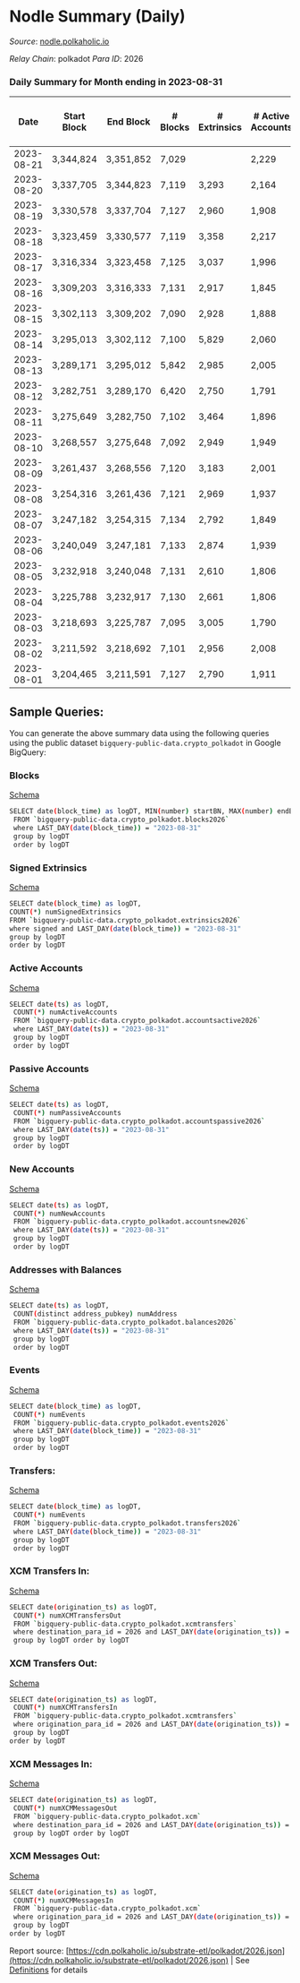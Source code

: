 # Nodle Summary (Daily)

_Source_: [nodle.polkaholic.io](https://nodle.polkaholic.io)

*Relay Chain*: polkadot
*Para ID*: 2026



### Daily Summary for Month ending in 2023-08-31


| Date    | Start Block | End Block | # Blocks | # Extrinsics | # Active Accounts | # Passive Accounts | # New Accounts | # Addresses | # Events  | # Transfers ($USD) | # XCM Transfers In ($USD) | # XCM Transfers Out ($USD) | # XCM In | # XCM Out | Issues |
|---------|-------------|-----------|----------|--------------|-------------------|--------------------|----------------|-------------|-----------|--------------------|---------------------------|----------------------------|----------|-----------|--------|
| 2023-08-21 | 3,344,824 | 3,351,852 | 7,029 |  | 2,229 | 27,808 | 527 | 816,717 |  |   |   |   |  |  |  |
| 2023-08-20 | 3,337,705 | 3,344,823 | 7,119 | 3,293 | 2,164 | 27,633 | 566 | 816,191 | 177,004 | 135,104 ($0.12) |   |   |  | 1 |  |
| 2023-08-19 | 3,330,578 | 3,337,704 | 7,127 | 2,960 | 1,908 | 27,304 | 557 | 815,627 | 175,749 | 135,981 (-) |   |   |  |  |  |
| 2023-08-18 | 3,323,459 | 3,330,577 | 7,119 | 3,358 | 2,217 | 28,296 | 775 | 815,079 | 182,936 | 143,169 ($0.33) |   |   |  |  |  |
| 2023-08-17 | 3,316,334 | 3,323,458 | 7,125 | 3,037 | 1,996 | 28,339 | 538 | 814,316 | 180,763 | 144,891 ($0.56) |   |   |  |  |  |
| 2023-08-16 | 3,309,203 | 3,316,333 | 7,131 | 2,917 | 1,845 | 29,413 | 1,545 | 813,781 | 189,490 | 145,544 ($0.64) |   |   |  |  |  |
| 2023-08-15 | 3,302,113 | 3,309,202 | 7,090 | 2,928 | 1,888 | 30,392 | 2,451 | 812,249 | 197,656 | 145,946  |   |   |  |  |  |
| 2023-08-14 | 3,295,013 | 3,302,112 | 7,100 | 5,829 | 2,060 | 28,712 | 636 | 809,808 | 279,756 | 178,158 ($78.14) |   |   |  |  |  |
| 2023-08-13 | 3,289,171 | 3,295,012 | 5,842 | 2,985 | 2,005 | 28,427 | 642 | 809,177 | 174,014 | 143,803 ($76.83) |   |   |  |  |  |
| 2023-08-12 | 3,282,751 | 3,289,170 | 6,420 | 2,750 | 1,791 | 27,643 | 691 | 808,541 | 171,477 | 139,296 ($0.62) |   |   | 1 | 1 |  |
| 2023-08-11 | 3,275,649 | 3,282,750 | 7,102 | 3,464 | 1,896 | 28,504 | 1,037 | 807,853 | 191,679 | 145,607  |   |   |  | 1 |  |
| 2023-08-10 | 3,268,557 | 3,275,648 | 7,092 | 2,949 | 1,949 | 28,461 | 947 | 806,821 | 176,741 | 141,307 ($1.25) |   |   |  |  |  |
| 2023-08-09 | 3,261,437 | 3,268,556 | 7,120 | 3,183 | 2,001 | 28,008 | 814 | 805,877 | 193,750 | 153,969 ($1,823.07) |   |   | 1 | 1 |  |
| 2023-08-08 | 3,254,316 | 3,261,436 | 7,121 | 2,969 | 1,937 | 29,527 | 2,347 | 805,068 | 189,009 | 140,172  |   |   |  | 1 |  |
| 2023-08-07 | 3,247,182 | 3,254,315 | 7,134 | 2,792 | 1,849 | 28,166 | 717 | 802,726 | 175,638 | 140,637  |   |   |  | 3 |  |
| 2023-08-06 | 3,240,049 | 3,247,181 | 7,133 | 2,874 | 1,939 | 27,382 | 493 | 802,012 | 168,338 | 134,269  |   |   |  | 2 |  |
| 2023-08-05 | 3,232,918 | 3,240,048 | 7,131 | 2,610 | 1,806 | 26,831 | 490 | 801,521 | 166,494 | 134,132  |   |   |  | 1 |  |
| 2023-08-04 | 3,225,788 | 3,232,917 | 7,130 | 2,661 | 1,806 |  | 466 | 801,032 | 171,150 | 138,506 ($0.02) |   |   |  |  |  |
| 2023-08-03 | 3,218,693 | 3,225,787 | 7,095 | 3,005 | 1,790 |  | 485 | 800,574 | 202,651 | 165,319 ($2,220.04) |   |   | 1 | 1 |  |
| 2023-08-02 | 3,211,592 | 3,218,692 | 7,101 | 2,956 | 2,008 | 31,029 | 548 | 800,091 | 179,809 | 145,314 ($4.58) |   |   |  |  |  |
| 2023-08-01 | 3,204,465 | 3,211,591 | 7,127 | 2,790 | 1,911 | 27,402 | 505 | 799,553 | 172,434 | 138,839 ($4.31) |   |   |  | 1 |  |

## Sample Queries:
You can generate the above summary data using the following queries using the public dataset `bigquery-public-data.crypto_polkadot` in Google BigQuery:


### Blocks 

[Schema](https://github.com/colorfulnotion/substrate-etl/blob/main/schema/blocks.json)

```bash
SELECT date(block_time) as logDT, MIN(number) startBN, MAX(number) endBN, COUNT(*) numBlocks 
 FROM `bigquery-public-data.crypto_polkadot.blocks2026`  
 where LAST_DAY(date(block_time)) = "2023-08-31" 
 group by logDT 
 order by logDT
```

### Signed Extrinsics 

[Schema](https://github.com/colorfulnotion/substrate-etl/blob/main/schema/extrinsics.json)

```bash
SELECT date(block_time) as logDT, 
COUNT(*) numSignedExtrinsics 
FROM `bigquery-public-data.crypto_polkadot.extrinsics2026`  
where signed and LAST_DAY(date(block_time)) = "2023-08-31" 
group by logDT 
order by logDT
```

### Active Accounts 

[Schema](https://github.com/colorfulnotion/substrate-etl/blob/main/schema/accountsactive.json)

```bash
SELECT date(ts) as logDT, 
 COUNT(*) numActiveAccounts 
 FROM `bigquery-public-data.crypto_polkadot.accountsactive2026` 
 where LAST_DAY(date(ts)) = "2023-08-31" 
 group by logDT 
 order by logDT
```

### Passive Accounts 

[Schema](https://github.com/colorfulnotion/substrate-etl/blob/main/schema/accountspassive.json)

```bash
SELECT date(ts) as logDT, 
 COUNT(*) numPassiveAccounts 
 FROM `bigquery-public-data.crypto_polkadot.accountspassive2026` 
 where LAST_DAY(date(ts)) = "2023-08-31" 
 group by logDT 
 order by logDT
```

### New Accounts 

[Schema](https://github.com/colorfulnotion/substrate-etl/blob/main/schema/accountsnew.json)

```bash
SELECT date(ts) as logDT, 
 COUNT(*) numNewAccounts 
 FROM `bigquery-public-data.crypto_polkadot.accountsnew2026` 
 where LAST_DAY(date(ts)) = "2023-08-31" 
 group by logDT
 order by logDT
```

### Addresses with Balances 

[Schema](https://github.com/colorfulnotion/substrate-etl/blob/main/schema/balances.json)

```bash
SELECT date(ts) as logDT,
 COUNT(distinct address_pubkey) numAddress 
 FROM `bigquery-public-data.crypto_polkadot.balances2026` 
 where LAST_DAY(date(ts)) = "2023-08-31" 
 group by logDT 
 order by logDT
```

### Events 

[Schema](https://github.com/colorfulnotion/substrate-etl/blob/main/schema/events.json)

```bash
SELECT date(block_time) as logDT, 
 COUNT(*) numEvents 
 FROM `bigquery-public-data.crypto_polkadot.events2026` 
 where LAST_DAY(date(block_time)) = "2023-08-31" 
 group by logDT 
 order by logDT
```

### Transfers:

[Schema](https://github.com/colorfulnotion/substrate-etl/blob/main/schema/transfers.json)

```bash
SELECT date(block_time) as logDT, 
 COUNT(*) numEvents 
 FROM `bigquery-public-data.crypto_polkadot.transfers2026` 
 where LAST_DAY(date(block_time)) = "2023-08-31" 
 group by logDT 
 order by logDT
```

### XCM Transfers In: 

[Schema](https://github.com/colorfulnotion/substrate-etl/blob/main/schema/xcmtransfers.json)

```bash
SELECT date(origination_ts) as logDT, 
 COUNT(*) numXCMTransfersOut 
 FROM `bigquery-public-data.crypto_polkadot.xcmtransfers` 
 where destination_para_id = 2026 and LAST_DAY(date(origination_ts)) = "2023-08-31" 
 group by logDT order by logDT
```

### XCM Transfers Out: 

[Schema](https://github.com/colorfulnotion/substrate-etl/blob/main/schema/xcmtransfers.json)

```bash
SELECT date(origination_ts) as logDT, 
 COUNT(*) numXCMTransfersIn 
 FROM `bigquery-public-data.crypto_polkadot.xcmtransfers` 
 where origination_para_id = 2026 and LAST_DAY(date(origination_ts)) = "2023-08-31" 
 group by logDT 
order by logDT
```

### XCM Messages In: 

[Schema](https://github.com/colorfulnotion/substrate-etl/blob/main/schema/xcm.json)

```bash
SELECT date(origination_ts) as logDT, 
 COUNT(*) numXCMMessagesOut 
 FROM `bigquery-public-data.crypto_polkadot.xcm` 
 where destination_para_id = 2026 and LAST_DAY(date(origination_ts)) = "2023-08-31" 
 group by logDT order by logDT
```

### XCM Messages Out: 

[Schema](https://github.com/colorfulnotion/substrate-etl/blob/main/schema/xcm.json)

```bash
SELECT date(origination_ts) as logDT, 
 COUNT(*) numXCMMessagesIn 
 FROM `bigquery-public-data.crypto_polkadot.xcm` 
 where origination_para_id = 2026 and LAST_DAY(date(origination_ts)) = "2023-08-31" 
 group by logDT 
order by logDT
```


Report source: [https://cdn.polkaholic.io/substrate-etl/polkadot/2026.json](https://cdn.polkaholic.io/substrate-etl/polkadot/2026.json) | See [Definitions](/DEFINITIONS.md) for details
